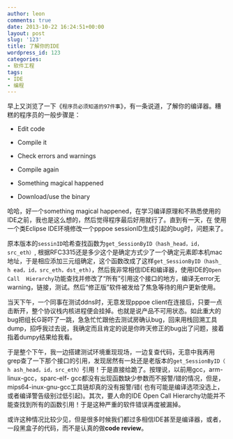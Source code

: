 ```yaml
---
author: leon
comments: true
date: 2013-10-22 16:24:51+00:00
layout: post
slug: '123'
title: 了解你的IDE
wordpress_id: 123
categories:
- 软件工程
tags:
- IDE
- 编程
---
```


早上又浏览了一下《`程序员必须知道的97件事`》，有一条说道，了解你的编译器。糟糕的程序员的一般步骤是：



	
  * Edit code

	
  * Compile it

	
  * Check errors and warnings

	
  * Compile again

	
  * Something magical happened

	
  * Download/use the binary


哈哈，好一个something magical happened，在学习编译原理和不熟悉使用的IDE之前，我也是这么想的，然后觉得程序最后好用就行了。直到有一天，在 使用一个类Eclipse IDE环境修改一个pppoe sessionID生成引起的bug时，问题来了。

原本版本的`sessinID`哈希查找函数为`get_SessionByID（hash_head，id，src_eth）`,
根据RFC3315还是多少这个是确定方式少了一个确定元素即本机mac地址，于是相应添加三元组确定，这个函数改成了这样`get_SessionByID（hash_
h ead，id，src_eth，dst_eth)`，然后我非常相信IDE和编译器，使用IDE的`Open Call 
Hierarchy`功能查找并修改了“所有”引用这个接口的地方，编译无error无warning，链接，测试。然后“修正版”软件被发给了焦急等待的用户更新使用。

当天下午，一个同事在测试ddns时，无意发现pppoe client在连接后，只要一点击断开，整个协议栈内核进程便会挂掉。也就是说产品不可用状态。如此重大的bug把组长G哥吓了一跳，急急忙忙跟他去测试房确认bug，回来用栈回溯工具dump，招呼我过去说，我确定而且肯定的说是你昨天修正的bug出了问题，接着指着dumpy结果给我看。

于是整个下午，我一边搭建测试环境重现现场，一边复查代码，无意中我再用grep查了一下那个接口的引用，发现居然有一处还是老版本的`get_SessionByID（
h ash_head，id，src_eth）`引用！于是直接给跪了。按理说，以前用gcc，arm-linux-gcc，sparc-elf-
gcc都没有出现函数缺少参数而不报警/错的情况，但是，mips64-inux-gnu-gcc工具链却真的没有报警/错(
也有可能是编译选项没选上，或者编译警告级别过低引起)。其次，要人命的IDE Open Call 
Hierarchy功能并不能查找到所有的函数引用！于是这种严重的软件错误再度被漏掉。

或许这种情况比较少见，但是很多时候我们都过多相信IDE甚至是编译器，或者，一段黑盒子的代码，而不是认真的做**code review**。
